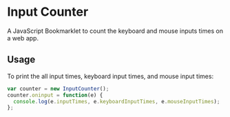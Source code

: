 # Input Counter
A JavaScript Bookmarklet to count the keyboard and mouse inputs times on a web app.

## Usage
To print the all input times, keyboard input times, and mouse input times:
```js
var counter = new InputCounter();
counter.oninput = function(e) {
  console.log(e.inputTimes, e.keyboardInputTimes, e.mouseInputTimes);
};
```

